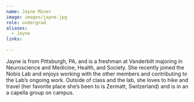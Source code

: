 ```yaml
---
name: Jayne Miner
image: images/jayne.jpg
role: undergrad
aliases:
  - Jayne
links:
  
---
```

Jayne is from Pittsburgh, PA, and is a freshman at Vanderbilt majoring in Neuroscience and Medicine, Health, and Society. She recently joined the Nobis Lab and enjoys working with the other members and contributing to the Lab’s ongoing work. Outside of class and the lab, she loves to hike and travel (her favorite place she’s been to is Zermatt, Switzerland) and is in an a capella group on campus.  
